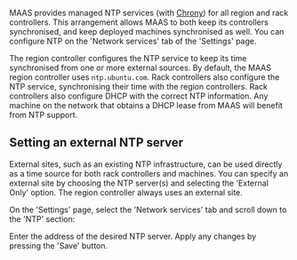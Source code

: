 MAAS provides managed NTP services (with [Chrony](https://chrony.tuxfamily.org/)) for all region and rack controllers. This arrangement allows MAAS to both keep its controllers synchronised, and keep deployed machines synchronised as well. You can configure NTP on the 'Network services' tab of the 'Settings' page.

The region controller configures the NTP service to keep its time synchronised from one or more external sources. By default, the MAAS region controller uses `ntp.ubuntu.com`. Rack controllers also configure the NTP service, synchronising their time with the region controllers.  Rack controllers also configure DHCP with the correct NTP information. Any machine on the network that obtains a DHCP lease from MAAS will benefit from NTP support.

<h2 id="heading--setting-ntp-server">Setting an external NTP server</h2>

External sites, such as an existing NTP infrastructure, can be used directly as a time source for both rack controllers and machines. You can specify an external site by choosing the NTP server(s) and selecting the 'External Only' option. The region controller always uses an external site.

On the 'Settings' page, select the 'Network services' tab and scroll down to the 'NTP' section:

<!-- vanilla
![configure NTP](images/69180b4a-installconfig-network-ntp__2.6-configure-ntp.png)
 vanilla -->

<!-- ui
![configure NTP](images/69180b4a-installconfig-network-ntp__2.6-configure-ntp.png)
 ui -->

<!-- cli
### ADD SUITABLE CLI EXAMPLE OR PRINTOUT ###
 cli -->

Enter the address of the desired NTP server. Apply any changes by pressing the 'Save' button.

<!-- LINKS -->